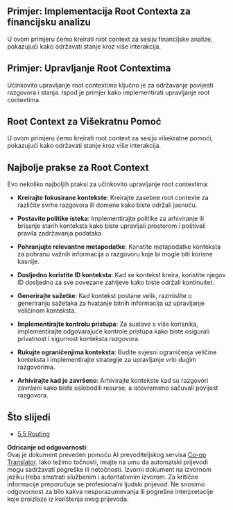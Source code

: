 <!--
CO_OP_TRANSLATOR_METADATA:
{
  "original_hash": "8311f46a35cf608c9780f39b62c9dc3f",
  "translation_date": "2025-06-13T01:22:28+00:00",
  "source_file": "05-AdvancedTopics/mcp-root-contexts/README.md",
  "language_code": "hr"
}
-->
## Primjer: Implementacija Root Contexta za financijsku analizu

U ovom primjeru ćemo kreirati root context za sesiju financijske analize, pokazujući kako održavati stanje kroz više interakcija.

## Primjer: Upravljanje Root Contextima

Učinkovito upravljanje root contextima ključno je za održavanje povijesti razgovora i stanja. Ispod je primjer kako implementirati upravljanje root contextima.

## Root Context za Višekratnu Pomoć

U ovom primjeru ćemo kreirati root context za sesiju višekratne pomoći, pokazujući kako održavati stanje kroz više interakcija.

## Najbolje prakse za Root Context

Evo nekoliko najboljih praksi za učinkovito upravljanje root contextima:

- **Kreirajte fokusirane kontekste**: Kreirajte zasebne root contexte za različite svrhe razgovora ili domene kako biste održali jasnoću.

- **Postavite politike isteka**: Implementirajte politike za arhiviranje ili brisanje starih konteksta kako biste upravljali prostorom i poštivali pravila zadržavanja podataka.

- **Pohranjujte relevantne metapodatke**: Koristite metapodatke konteksta za pohranu važnih informacija o razgovoru koje bi mogle biti korisne kasnije.

- **Dosljedno koristite ID konteksta**: Kad se kontekst kreira, koristite njegov ID dosljedno za sve povezane zahtjeve kako biste održali kontinuitet.

- **Generirajte sažetke**: Kad kontekst postane velik, razmislite o generiranju sažetaka za hvatanje bitnih informacija uz upravljanje veličinom konteksta.

- **Implementirajte kontrolu pristupa**: Za sustave s više korisnika, implementirajte odgovarajuće kontrole pristupa kako biste osigurali privatnost i sigurnost konteksta razgovora.

- **Rukujte ograničenjima konteksta**: Budite svjesni ograničenja veličine konteksta i implementirajte strategije za upravljanje vrlo dugim razgovorima.

- **Arhivirajte kad je završeno**: Arhivirajte kontekste kad su razgovori završeni kako biste oslobodili resurse, a istovremeno sačuvali povijest razgovora.

## Što slijedi

- [5.5 Routing](../mcp-routing/README.md)

**Odricanje od odgovornosti**:  
Ovaj je dokument preveden pomoću AI prevoditeljskog servisa [Co-op Translator](https://github.com/Azure/co-op-translator). Iako težimo točnosti, imajte na umu da automatski prijevodi mogu sadržavati pogreške ili netočnosti. Izvorni dokument na izvornom jeziku treba smatrati službenim i autoritativnim izvorom. Za kritične informacije preporučuje se profesionalni ljudski prijevod. Ne snosimo odgovornost za bilo kakva nesporazumevanja ili pogrešne interpretacije koje proizlaze iz korištenja ovog prijevoda.